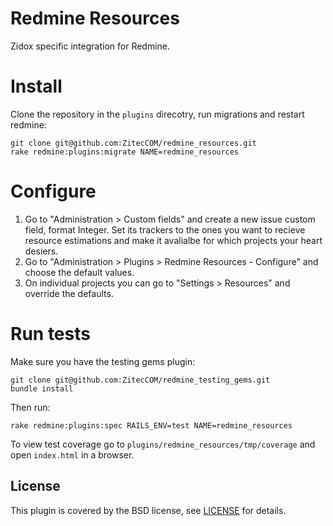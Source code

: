# Redmine Resources

Zidox specific integration for Redmine.

# Install

Clone the repository in the `plugins` direcotry, run migrations and restart
redmine:
```
git clone git@github.com:ZitecCOM/redmine_resources.git
rake redmine:plugins:migrate NAME=redmine_resources
```

# Configure

1. Go to "Administration > Custom fields" and create a new issue custom field,
format Integer. Set its trackers to the ones you want to recieve resource
estimations and make it avalialbe for which projects your heart desiers.
2. Go to "Administration > Plugins > Redmine Resources - Configure" and choose
the default values.
3. On individual projects you can go to "Settings > Resources" and override the
defaults.

# Run tests

Make sure you have the testing gems plugin:
```
git clone git@github.com:ZitecCOM/redmine_testing_gems.git
bundle install
```

Then run:
```
rake redmine:plugins:spec RAILS_ENV=test NAME=redmine_resources
```

To view test coverage go to `plugins/redmine_resources/tmp/coverage`
and open `index.html` in a browser.

## License

This plugin is covered by the BSD license, see [LICENSE](LICENSE) for details.
